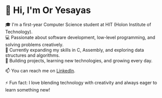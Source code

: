 # 👋 Hi, I'm Or Yesayas

🎓 I'm a first-year Computer Science student at HIT (Holon Institute of Technology).  
💻 Passionate about software development, low-level programming, and solving problems creatively.  
🌱 Currently expanding my skills in C, Assembly, and exploring data structures and algorithms.  
🚀 Building projects, learning new technologies, and growing every day.

📫 You can reach me on [LinkedIn](https://www.linkedin.com/in/oryesayas).

⚡ Fun fact: I love blending technology with creativity and always eager to learn something new!
